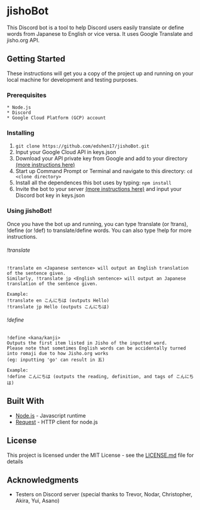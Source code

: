 # jishoBot
This Discord bot is a tool to help Discord users easily translate or define words from Japanese to English or 
vice versa. It uses Google Translate and jisho.org API. 

## Getting Started

These instructions will get you a copy of the project up and running on your local machine for development and testing purposes. 

### Prerequisites

```
* Node.js
* Discord 
* Google Cloud Platform (GCP) account
```

### Installing
1. ```git clone https://github.com/edshen17/jishoBot.git ```
2. Input your Google Cloud API in keys.json
3. Download your API private key from Google and add to your directory [(more instructions here)](https://cloud.google.com/translate/docs/quickstart-client-libraries#client-libraries-install-nodejs)
4. Start up Command Prompt or Terminal and navigate to this directory: ```cd <clone directory>```
5. Install all the dependences this bot uses by typing: ```npm install ``` 
6. Invite the bot to your server [(more instructions here)](https://stackoverflow.com/questions/37689289/how-to-join-a-server) and input your Discord bot key in keys.json

### Using jishoBot!

Once you have the bot up and running, you can type !translate (or !trans), !define (or !def) to translate/define words. You can also type !help for more instructions.
###### !translate
 ```
 !translate en <Japanese sentence> will output an English translation of the sentence given.
 Similarly, !translate jp <English sentence> will output an Japanese translation of the sentence given.

Example: 
!translate en こんにちは (outputs Hello) 
!translate jp Hello (outputs こんにちは)
```
###### !define
```
!define <kana/kanji>
Outputs the first item listed in Jisho of the inputted word.
Please note that sometimes English words can be accidentally turned into romaji due to how Jisho.org works
(eg: inputting 'go' can result in 五)

Example:
!define こんにちは (outputs the reading, definition, and tags of こんにちは)
```
## Built With

* [Node.js](https://nodejs.org/en/) - Javascript runtime
* [Request](https://www.npmjs.com/package/request) - HTTP client for node.js

## License

This project is licensed under the MIT License - see the [LICENSE.md](LICENSE.md) file for details

## Acknowledgments

* Testers on Discord server (special thanks to Trevor, Nodar, Christopher, Akira, Yui, Asano)


